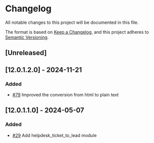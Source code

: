 # Changelog
All notable changes to this project will be documented in this file.

The format is based on [Keep a Changelog](https://keepachangelog.com/en/1.0.0/),
and this project adheres to [Semantic Versioning](https://semver.org/spec/v2.0.0.html).

## [Unreleased]
## [12.0.1.2.0] - 2024-11-21
### Added
- [#79](https://gitlab.com/somitcoop/erp-research/odoo-helpdesk/-/merge_requests/79) Improved the conversion from html to plain text
## [12.0.1.1.0] - 2024-05-07
### Added
- [#29](https://gitlab.com/somitcoop/erp-research/odoo-helpdesk/-/merge_requests/29) Add helpdesk_ticket_to_lead module
